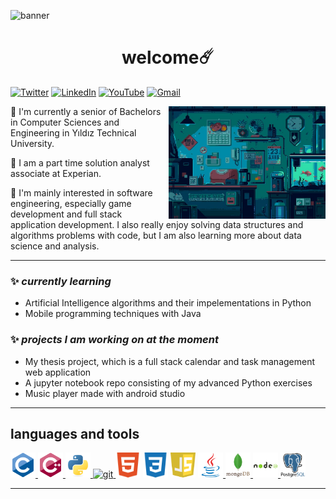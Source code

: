 ![banner](https://user-images.githubusercontent.com/76050599/147729607-c6e046b1-b3bb-4309-8cc6-a53ec2fddfce.png)

<h1 align="center" height='500px'> welcome☄️ </h1>

[![Twitter][twitter-shield]][twitter-url]
[![LinkedIn][linkedin-shield]][linkedin-url]
[![YouTube][youtube-shield]][youtube-url]
[![Gmail][gmail-shield]][gmail-url]


<img align="right" height='180px'  src="pixel-jeff-digital-art-illustration-animation-pixel-art-hd-wallpaper-preview - Copy.jpg"/>


🐬 I'm currently a senior of Bachelors in Computer Sciences and Engineering in Yıldız Technical University.

🐬 I am a part time solution analyst associate at Experian.

🐬 I'm mainly interested in software engineering, especially game development and full stack application development. I also really enjoy solving data structures and algorithms problems with code, but I am also learning more about data science and analysis.

-----

### ✨ _currently learning_

- Artificial Intelligence algorithms and their impelementations in Python
- Mobile programming techniques with Java

### ✨ _projects I am working on at the moment_

- My thesis project, which is a full stack calendar and task management web application
- A jupyter notebook repo consisting of my advanced Python exercises
- Music player made with android studio

-----

## languages and tools

<p> 
  <a href="https://www.cprogramming.com/" target="_blank"> 
    <img src="https://raw.githubusercontent.com/devicons/devicon/master/icons/c/c-original.svg" alt="c" width="40" height="40"/>  </a>
  <a href="https://www.w3schools.com/cpp/" target="_blank"> 
    <img src="https://raw.githubusercontent.com/devicons/devicon/master/icons/cplusplus/cplusplus-original.svg" alt="cplusplus" width="40" height="40"/> 
  </a>
  <a href="https://www.python.org" target="_blank"> 
    <img src="https://raw.githubusercontent.com/devicons/devicon/master/icons/python/python-original.svg" alt="python" width="40" height="40"/> 
  </a>
  <a href="https://git-scm.com/" target="_blank"> 
    <img src="https://www.vectorlogo.zone/logos/git-scm/git-scm-icon.svg" alt="git" width="40" height="40"/> 
  </a>
  <a>
    <img src="icons/html5.svg" height="40" width="40" alt="HTML" width="40px" height="40" />
 </a>
  <a>
     <img height="40" width="40" alt="CSS" width="26px" src="icons/css3.svg" />
 </a>
 <a>
   <img height="40" width="40" alt="JavaScript" width="26px" src="icons/js.svg" />
 </a>
  <a href="https://www.java.com" target="_blank"> 
    <img src="https://raw.githubusercontent.com/devicons/devicon/master/icons/java/java-original.svg" alt="java" width="40" height="40"/> 
  </a> 
   <a href="https://www.mongodb.com/" target="_blank">
     <img src="https://raw.githubusercontent.com/devicons/devicon/master/icons/mongodb/mongodb-original-wordmark.svg" alt="mongodb" width="40" height="40"/> 
  </a> 
 <a href="https://nodejs.org" target="_blank"> 
   <img src="https://raw.githubusercontent.com/devicons/devicon/master/icons/nodejs/nodejs-original-wordmark.svg" alt="nodejs" width="40" height="40"/>
 </a> <a href="https://www.postgresql.org" target="_blank"> 
   <img src="https://raw.githubusercontent.com/devicons/devicon/master/icons/postgresql/postgresql-original-wordmark.svg" alt="postgresql" width="40" height="40"/> 
  </a>
  
</p>

-----

[linkedin-shield]: https://img.shields.io/badge/linkedin-%230077B5.svg?style=for-the-badge&logo=linkedin&logoColor=white
[linkedin-url]: https://www.linkedin.com/in/ya%C4%9Fmur-duran-645510182/
[twitter-shield]: https://img.shields.io/badge/twitter-%231DA1F2.svg?style=for-the-badge&logo=Twitter&logoColor=white
[twitter-url]: https://www.linkedin.com/in/ya%C4%9Fmur-duran-645510182/
[youtube-shield]: https://img.shields.io/badge/youtube-%230077B5.svg?style=for-the-badge&logo=linkedin&logoColor=white
[youtube-url]: https://www.linkedin.com/in/ya%C4%9Fmur-duran-645510182/
[gmail-shield]: https://img.shields.io/badge/gmail-%230077B5.svg?style=for-the-badge&logo=linkedin&logoColor=white
[gmail-url]: https://www.linkedin.com/in/ya%C4%9Fmur-duran-645510182/
